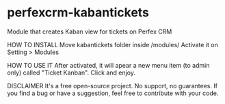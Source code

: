 # perfexcrm-kabantickets
Module that creates Kaban view for tickets on Perfex CRM

HOW TO INSTALL
Move kabantickets folder inside /modules/
Activate it on Setting > Modules

HOW TO USE IT
After activated, it will apear a new menu item (to admin only) called "Ticket Kanban". Click and enjoy.

DISCLAIMER
It's a free open-source project. No support, no guarantees. If you find a bug or have a suggestion, feel free to contribute  with your code.
